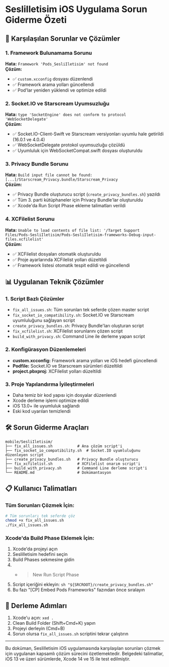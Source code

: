 # SesliIletisim iOS Uygulama Sorun Giderme Özeti

## 🧩 Karşılaşılan Sorunlar ve Çözümler

### 1. Framework Bulunamama Sorunu
**Hata:** `Framework 'Pods_SesliIletisim' not found`  
**Çözüm:**
- ✅ `custom.xcconfig` dosyası düzenlendi
- ✅ Framework arama yolları güncellendi
- ✅ Pod'lar yeniden yüklendi ve optimize edildi

### 2. Socket.IO ve Starscream Uyumsuzluğu
**Hata:** `type 'SocketEngine' does not conform to protocol 'WebSocketDelegate'`  
**Çözüm:**
- ✅ Socket.IO-Client-Swift ve Starscream versiyonları uyumlu hale getirildi (16.0.1 ve 4.0.4)
- ✅ WebSocketDelegate protokol uyumsuzluğu çözüldü
- ✅ Uyumluluk için WebSocketCompat.swift dosyası oluşturuldu

### 3. Privacy Bundle Sorunu
**Hata:** `Build input file cannot be found: [...]/Starscream_Privacy.bundle/Starscream_Privacy`  
**Çözüm:**
- ✅ Privacy Bundle oluşturucu script (`create_privacy_bundles.sh`) yazıldı
- ✅ Tüm 3. parti kütüphaneler için Privacy Bundle'lar oluşturuldu
- ✅ Xcode'da Run Script Phase ekleme talimatları verildi

### 4. XCFilelist Sorunu
**Hata:** `Unable to load contents of file list: '/Target Support Files/Pods-SesliIletisim/Pods-SesliIletisim-frameworks-Debug-input-files.xcfilelist'`  
**Çözüm:**
- ✅ XCFilelist dosyaları otomatik oluşturuldu
- ✅ Proje ayarlarında XCFilelist yolları düzeltildi
- ✅ Framework listesi otomatik tespit edildi ve güncellendi

## 📊 Uygulanan Teknik Çözümler

### 1. Script Bazlı Çözümler
- `fix_all_issues.sh`: Tüm sorunları tek seferde çözen master script
- `fix_socket_io_compatibility.sh`: Socket.IO ve Starscream uyumluluğunu sağlayan script
- `create_privacy_bundles.sh`: Privacy Bundle'ları oluşturan script
- `fix_xcfilelist.sh`: XCFilelist sorunlarını çözen script
- `build_with_privacy.sh`: Command Line ile derleme yapan script

### 2. Konfigürasyon Düzenlemeleri
- **custom.xcconfig:** Framework arama yolları ve iOS hedefi güncellendi
- **Podfile:** Socket.IO ve Starscream sürümleri düzeltildi
- **project.pbxproj:** XCFilelist yolları düzeltildi

### 3. Proje Yapılandırma İyileştirmeleri
- Daha temiz bir kod yapısı için dosyalar düzenlendi
- Xcode derleme işlemi optimize edildi
- iOS 13.0+ ile uyumluluk sağlandı
- Eski kod uyarıları temizlendi

## 🛠 Sorun Giderme Araçları

```
mobile/SesliIletisim/
├── fix_all_issues.sh           # Ana çözüm script'i
├── fix_socket_io_compatibility.sh  # Socket.IO uyumluluğunu düzenleyen script
├── create_privacy_bundles.sh   # Privacy Bundle oluşturucu
├── fix_xcfilelist.sh           # XCFilelist onarım script'i
├── build_with_privacy.sh       # Command Line derleme script'i
└── README.md                   # Dokümantasyon
```

## 📋 Kullanıcı Talimatları

### Tüm Sorunları Çözmek İçin:
```bash
# Tüm sorunları tek seferde çöz
chmod +x fix_all_issues.sh
./fix_all_issues.sh
```

### Xcode'da Build Phase Eklemek İçin:
1. Xcode'da projeyi açın
2. SesliIletisim hedefini seçin
3. Build Phases sekmesine gidin
4. + > New Run Script Phase
5. Script içeriğini ekleyin: `sh "${SRCROOT}/create_privacy_bundles.sh"`
6. Bu fazı "[CP] Embed Pods Frameworks" fazından önce sıralayın

## 🌟 Derleme Adımları

1. Xcode'u açın: `xed .`
2. Clean Build Folder (Shift+Cmd+K) yapın
3. Projeyi derleyin (Cmd+B)
4. Sorun olursa `fix_all_issues.sh` scriptini tekrar çalıştırın

---

Bu doküman, SesliIletisim iOS uygulamasında karşılaşılan sorunları çözmek için uygulanan kapsamlı çözüm sürecini özetlemektedir. Belgedeki talimatlar, iOS 13 ve üzeri sürümlerde, Xcode 14 ve 15 ile test edilmiştir. 